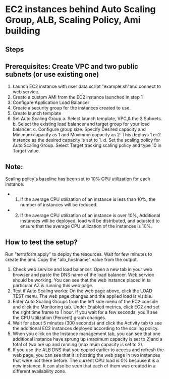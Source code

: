 # EC2 instances behind Auto Scaling Group, ALB, Scaling Policy, Ami building


## Steps
## Prerequisites: Create VPC and two public subnets (or use existing one)
1. Launch EC2 instance with user data script "example.sh"and connect to web service.
2. Create a custom AMI from the EC2 instance launched in step 1
3. Configure Application Load Balancer
4. Create a security group for the instances created to use.
5. Create launch template
6. Set Auto Scaling Group
a. Select launch template, VPC,& the 2 Subnets. 
b. Select the existing load balancer and target group for your load balancer.
c. Configure group size. Specify Desired capacity and Minimum capacity as 1 and Maximum capacity as 2. This deploys 1 ec2 instance as the desired capacity is set to 1.
d. Set the scaling policy for Auto Scaling Group.  Select Target tracking scaling policy and type 10 in Target value. 

## Note:
Scaling policy's baseline has been set to 10% CPU utilization for each instance.
- 1. If the average CPU utilization of an instance is less than 10%, the number of instances will be reduced.
- 2. If the average CPU utilization of an instance is over 10%, Additional instances will be deployed, load will be distributed, and adjusted to ensure that the average CPU utilization of the instances is 10%.

## How to test the setup?
Run "terraform apply" to deploy the resources. Wait for few minutes to create the ami. Copy the "alb_hostname" value from the output.

1. Check web service and load balancer: Open a new tab in your web browser and paste the DNS name of the load balancer. Web service should be working. You can see that the web instance placed in ta particular AZ is running this web page.
2. Test if Auto Scaling works: On the web page above, click the LOAD TEST menu. The web page changes and the applied load is visible.
3. Enter Auto Scaling Groups from the left side menu of the EC2 console and click the Monitoring tab. Under Enabled metrics, click EC2 and set the right time frame to 1 hour. If you wait for a few seconds, you'll see the CPU Utilization (Percent) graph changes.
4. Wait for about 5 minutes (300 seconds) and click the Activity tab to see the additional EC2 instances deployed according to the scaling policy.
5. When you click on the Instance management tab, you can see that one additional instance have sprung up (maximum capacity is set to 2)and a total of two are up and running (maximum capacity is set to 2).
6. If you use the ALB DNS that you copied earlier to access and refresh the web page, you can see that it is hosting the web page in two instances that were not there before. The current CPU load is 0% because it is a new instance. It can also be seen that each of them was created in a different availability zone.
